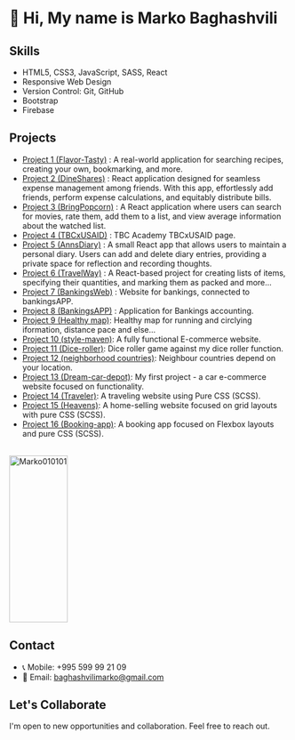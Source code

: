 
<h1>👋 Hi, My name is Marko Baghashvili</h1>

## Skills

- HTML5, CSS3, JavaScript, SASS, React
- Responsive Web Design
- Version Control: Git, GitHub
- Bootstrap
- Firebase

## Projects
- [Project 1 (Flavor-Tasty)](https://flavor-tasty.netlify.app/) : A real-world application for searching recipes, creating your own, bookmarking, and more.
- [Project 2 (DineShares)](https://dineshares.netlify.app/) : React application designed for seamless expense management among friends. With this app, effortlessly add friends, perform expense calculations, and equitably distribute bills.
- [Project 3 (BringPopcorn)](https://bringpopcorn.netlify.app/) : A React application where users can search for movies, rate them, add them to a list, and view average information about the watched list.
- [Project 4 (TBCxUSAID)](https://tbcxusaid.netlify.app/) : TBC Academy TBCxUSAID page.
- [Project 5 (AnnsDiary)](https://annsdiary.netlify.app/) : A small React app that allows users to maintain a personal diary. Users can add and delete diary entries, providing a private space for reflection and recording thoughts.
- [Project 6 (TravelWay)](https://travel-way.netlify.app/) :  A React-based project for creating lists of items, specifying their quantities, and marking them as packed and more...
- [Project 7 (BankingsWeb)](https://bankingsweb.netlify.app/) : Website for bankings, connected to bankingsAPP.
- [Project 8 (BankingsAPP)](https://bankingsapp.netlify.app/) : Application for Bankings accounting.
- [Project 9 (Healthy map)](https://healthymap.netlify.app/): Healthy map for running and circlying iformation, distance pace and else... 
- [Project 10 (style-maven)](https://style-maven.netlify.app/): A fully functional E-commerce website.
- [Project 11 (Dice-roller)](https://beatmyroller.netlify.app/): Dice roller game against my dice roller function.
- [Project 12 (neighborhood countries)](https://neighborhoodies.netlify.app/): Neighbour countries depend on your location.
- [Project 13 (Dream-car-depot)](https://dream-car-depot.netlify.app/): My first project - a car e-commerce website focused on functionality.
- [Project 14 (Traveler)](https://marko010101.github.io/Travel/Traveler/): A traveling website using Pure CSS (SCSS).
- [Project 15 (Heavens)](https://heavens.netlify.app/): A home-selling website focused on grid layouts with pure CSS (SCSS).
- [Project 16 (Booking-app)](https://marko010101.github.io/booking-app/starter/): A booking app focused on Flexbox layouts and pure CSS (SCSS).

<br/>
<div style="display: flex; justify-content: flex-start;">
  <a target="_blank" rel="noopener noreferrer nofollow" href="https://github-readme-stats.vercel.app/api/top-langs?username=Marko010101&amp;show_icons=true&amp;theme=dark&amp;locale=en&amp;layout=compact">
    <img width="100%" height="300px" src="https://github-readme-stats.vercel.app/api/top-langs?username=Marko010101&amp;show_icons=true&amp;theme=dark&amp;locale=en&amp;layout=compact" alt="Marko010101" style="max-width: 100%;">
  </a>
</div>



## Contact

- 📞 Mobile: +995 599 99 21 09
- 📧 Email: baghashvilimarko@gmail.com

## Let's Collaborate

I'm open to new opportunities and collaboration. Feel free to reach out.

